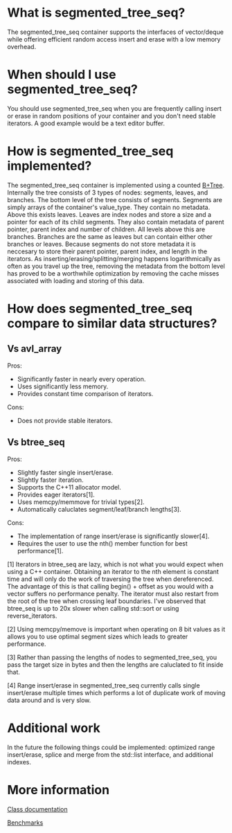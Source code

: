 # What is segmented_tree_seq?

The segmented_tree_seq container supports the interfaces of vector/deque while offering efficient random access insert and erase with a low memory overhead.

# When should I use segmented_tree_seq?

You should use segmented_tree_seq when you are frequently calling insert or erase in random positions of your container and you don't need stable iterators. A good example would be a text editor buffer.

# How is segmented_tree_seq implemented?

The segmented_tree_seq container is implemented using a counted [B+Tree](https://en.wikipedia.org/wiki/B%2B_tree). Internally the tree consists of 3 types of nodes: segments, leaves, and branches. The bottom level of the tree consists of segments. Segments are simply arrays of the container's value_type. They contain no metadata. Above this exists leaves. Leaves are index nodes and store a size and a pointer for each of its child segments. They also contain metadata of parent pointer, parent index and number of children. All levels above this are branches. Branches are the same as leaves but can contain either other branches or leaves. Because segments do not store metadata it is neccesary to store their parent pointer, parent index, and length in the iterators. As inserting/erasing/splitting/merging happens logarithmically as often as you travel up the tree, removing the metadata from the bottom level has proved to be a worthwhile optimization by removing the cache misses associated with loading and storing of this data.

# How does segmented_tree_seq compare to similar data structures?

## Vs avl_array

Pros:

 * Significantly faster in nearly every operation.
 * Uses significantly less memory.
 * Provides constant time comparison of iterators.

Cons:

 * Does not provide stable iterators.

## Vs btree_seq

Pros:

 * Slightly faster single insert/erase.
 * Slightly faster iteration.
 * Supports the C++11 allocator model.
 * Provides eager iterators[1].
 * Uses memcpy/memmove for trivial types[2].
 * Automatically caluclates segment/leaf/branch lengths[3].

Cons:

 * The implementation of range insert/erase is significantly slower[4].
 * Requires the user to use the nth() member function for best performance[1].

[1] Iterators in btree_seq are lazy, which is not what you would expect when using a C++ container. Obtaining an iterator to the nth element is constant time and will only do the work of traversing the tree when dereferenced. The advantage of this is that calling begin() + offset as you would with a vector suffers no performance penalty. The iterator must also restart from the root of the tree when crossing leaf boundaries. I've observed that btree_seq is up to 20x slower when calling std::sort or using reverse_iterators.

[2] Using memcpy/memove is important when operating on 8 bit values as it allows you to use optimal segment sizes which leads to greater performance.

[3] Rather than passing the lengths of nodes to segmented_tree_seq, you pass the target size in bytes and then the lengths are caluclated to fit inside that.

[4] Range insert/erase in segmented_tree_seq currently calls single insert/erase multiple times which performs a lot of duplicate work of moving data around and is very slow.

# Additional work

In the future the following things could be implemented: optimized range insert/erase, splice and merge from the std::list interface, and additional indexes.

# More information

[Class documentation](https://det.github.io/segmented_tree_seq/classboost_1_1container_1_1segmented__tree__seq.html)

[Benchmarks](https://github.com/det/segmented_tree_seq/tree/benchmarks)
